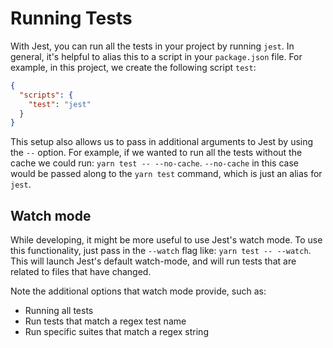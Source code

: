 # Running Tests

With Jest, you can run all the tests in your project by running `jest`. In
general, it's helpful to alias this to a script in your `package.json` file.
For example, in this project, we create the following script `test`:

```json
{
  "scripts": {
    "test": "jest"
  }
}
```

This setup also allows us to pass in additional arguments to Jest by using the
`--` option. For example, if we wanted to run all the tests without the cache
we could run: `yarn test -- --no-cache`. `--no-cache` in this case would be
passed along to the `yarn test` command, which is just an alias for `jest`.

## Watch mode

While developing, it might be more useful to use Jest's watch mode. To use
this functionality, just pass in the `--watch` flag like: `yarn test --
--watch`. This will launch Jest's default watch-mode, and will run tests that
are related to files that have changed.

Note the additional options that watch mode provide, such as:

- Running all tests
- Run tests that match a regex test name
- Run specific suites that match a regex string
